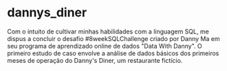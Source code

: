 # dannys_diner
Com o intuito de cultivar minhas habilidades com a linguagem SQL, me dispus a concluir o desafio #8weekSQLChallenge criado por Danny Ma em seu programa de aprendizado online de dados "Data With Danny". O primeiro estudo de caso envolve a análise de dados básicos dos primeiros meses de operação do Danny's Diner, um restaurante fictício.
